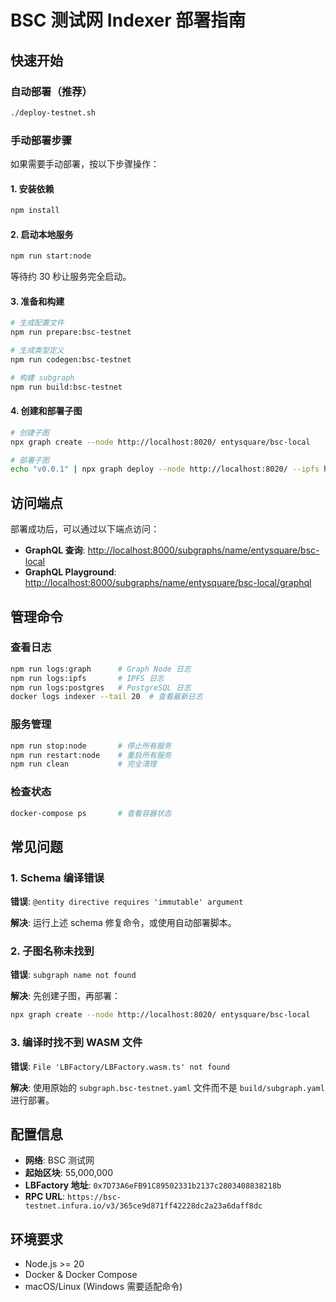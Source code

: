 # BSC 测试网 Indexer 部署指南

## 快速开始

### 自动部署（推荐）

```bash
./deploy-testnet.sh
```

### 手动部署步骤

如果需要手动部署，按以下步骤操作：

#### 1. 安装依赖

```bash
npm install
```

#### 2. 启动本地服务

```bash
npm run start:node
```

等待约 30 秒让服务完全启动。

#### 3. 准备和构建

```bash
# 生成配置文件
npm run prepare:bsc-testnet

# 生成类型定义
npm run codegen:bsc-testnet

# 构建 subgraph
npm run build:bsc-testnet
```

#### 4. 创建和部署子图

```bash
# 创建子图
npx graph create --node http://localhost:8020/ entysquare/bsc-local

# 部署子图
echo "v0.0.1" | npx graph deploy --node http://localhost:8020/ --ipfs http://localhost:5001/ entysquare/bsc-local subgraph.bsc-testnet.yaml
```

## 访问端点

部署成功后，可以通过以下端点访问：

- **GraphQL 查询**: <http://localhost:8000/subgraphs/name/entysquare/bsc-local>
- **GraphQL Playground**: <http://localhost:8000/subgraphs/name/entysquare/bsc-local/graphql>

## 管理命令

### 查看日志

```bash
npm run logs:graph      # Graph Node 日志
npm run logs:ipfs       # IPFS 日志
npm run logs:postgres   # PostgreSQL 日志
docker logs indexer --tail 20  # 查看最新日志
```

### 服务管理

```bash
npm run stop:node       # 停止所有服务
npm run restart:node    # 重启所有服务
npm run clean           # 完全清理
```

### 检查状态

```bash
docker-compose ps       # 查看容器状态
```

## 常见问题

### 1. Schema 编译错误

**错误**: `@entity directive requires 'immutable' argument`

**解决**: 运行上述 schema 修复命令，或使用自动部署脚本。

### 2. 子图名称未找到

**错误**: `subgraph name not found`

**解决**: 先创建子图，再部署：

```bash
npx graph create --node http://localhost:8020/ entysquare/bsc-local
```

### 3. 编译时找不到 WASM 文件

**错误**: `File 'LBFactory/LBFactory.wasm.ts' not found`

**解决**: 使用原始的 `subgraph.bsc-testnet.yaml` 文件而不是 `build/subgraph.yaml` 进行部署。

## 配置信息

- **网络**: BSC 测试网
- **起始区块**: 55,000,000
- **LBFactory 地址**: `0x7D73A6eFB91C89502331b2137c2803408838218b`
- **RPC URL**: `https://bsc-testnet.infura.io/v3/365ce9d871ff42228dc2a23a6daff8dc`

## 环境要求

- Node.js >= 20
- Docker & Docker Compose
- macOS/Linux (Windows 需要适配命令)
